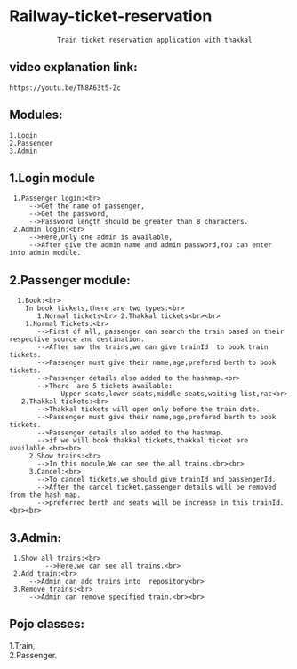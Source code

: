 # Railway-ticket-reservation


				Train ticket reservation application with thakkal 
				
## video explanation link:
	https://youtu.be/TN8A63t5-Zc

## Modules:<br>
	1.Login
	2.Passenger 
	3.Admin

## 1.Login module<br>
     1.Passenger login:<br>
	     -->Get the name of passenger,
	     -->Get the password,
	     -->Password length should be greater than 8 characters.
     2.Admin login:<br>
	     -->Here,Only one admin is available,
	     -->After give the admin name and admin password,You can enter into admin module.

## 2.Passenger module:<br>
      1.Book:<br>
	    In book tickets,there are two types:<br>
	       1.Normal tickets<br> 2.Thakkal tickets<br><br>
	    1.Normal Tickets:<br>
	       -->First of all, passenger can search the train based on their  respective source and destination.
	       -->After saw the trains,we can give trainId  to book train tickets.
	       -->Passenger must give their name,age,prefered berth to book tickets.
	       -->Passenger details also added to the hashmap.<br>
	       -->There  are 5 tickets available:
		         Upper seats,lower seats,middle seats,waiting list,rac<br>
	   2.Thakkal tickets:<br>
	       -->Thakkal tickets will open only before the train date.
	       -->Passenger must give their name,age,prefered berth to book tickets.
	       -->Passenger details also added to the hashmap.
	       -->if we will book thakkal tickets,thakkal ticket are available.<br><br>
         2.Show trains:<br>
	       -->In this module,We can see the all trains.<br><br>
         3.Cancel:<br>
	       -->To cancel tickets,we should give trainId and passengerId.
	       -->After the cancel ticket,passenger details will be removed from the hash map.
	       -->preferred berth and seats will be increase in this trainId.<br><br>
	    
## 3.Admin:<br>
  	 1.Show all trains:<br>
    	     -->Here,we can see all trains.<br>
   	 2.Add train:<br>
	     -->Admin can add trains into  repository<br>
  	 3.Remove trains:<br>
	     -->Admin can remove specified train.<br><br>
	 
## Pojo classes:<br>
   1.Train,<br>
   2.Passenger.<br><br>
   
